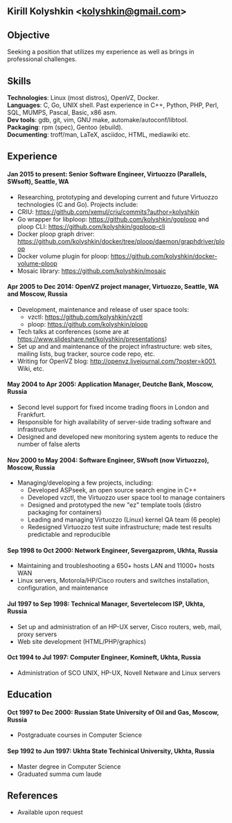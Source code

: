 ## Kirill Kolyshkin &lt;kolyshkin@gmail.com&gt;

Objective
---------
Seeking a position that utilizes my experience as well as brings in professional challenges.

Skills
------
**Technologies**: Linux (most distros), OpenVZ, Docker.<br>
**Languages**: C, Go, UNIX shell. Past experience in C++, Python, PHP, Perl,
           SQL, MUMPS, Pascal, Basic, x86 asm.<br>
**Dev tools**: gdb, git, vim, GNU make, automake/autoconf/libtool.<br>
**Packaging**: rpm (spec), Gentoo (ebuild).<br>
**Documenting**: troff/man, LaTeX, asciidoc, HTML, mediawiki etc.<br>

Experience
----------
#### Jan 2015 to present: Senior Software Engineer, Virtuozzo (Parallels, SWsoft), Seattle, WA
* Researching, prototyping and developing current and future
  Virtuozzo technologies (C and Go). Projects include:
* CRIU: https://github.com/xemul/criu/commits?author=kolyshkin
* Go wrapper for libploop: https://github.com/kolyshkin/goploop
  and ploop CLI: https://github.com/kolyshkin/goploop-cli
* Docker ploop graph driver:
  https://github.com/kolyshkin/docker/tree/ploop/daemon/graphdriver/ploop
* Docker volume plugin for ploop:
  https://github.com/kolyshkin/docker-volume-ploop
* Mosaic library: https://github.com/kolyshkin/mosaic

#### Apr 2005 to Dec 2014: OpenVZ project manager, Virtuozzo, Seattle, WA and Moscow, Russia
* Development, maintenance and release of user space tools:
  * vzctl: https://github.com/kolyshkin/vzctl
  * ploop: https://github.com/kolyshkin/ploop
* Tech talks at conferences (some are at
   https://www.slideshare.net/kolyshkin/presentations)
* Set up and and maintenance of the project infrastructure:
  web sites, mailing lists, bug tracker, source code repo, etc.
* Writing for OpenVZ blog: http://openvz.livejournal.com/?poster=k001,
  Wiki, etc.

#### May 2004 to Apr 2005: Application Manager, Deutche Bank, Moscow, Russia
* Second level support for fixed income trading floors in London and Frankfurt.
* Responsible for high availability of server-side trading software
  and infrastructure
* Designed and developed new monitoring system agents to reduce the number
  of false alerts

#### Nov 2000 to May 2004: Software Engineer, SWsoft (now Virtuozzo), Moscow, Russia
* Managing/developing a few projects, including:
  * Developed ASPseek, an open source search engine in C++
  * Developed vzctl, the Virtuozzo user space tool to manage containers
  * Designed and prototyped the new "ez" template tools
   (distro packaging for containers)
  * Leading and managing Virtuozzo (Linux) kernel QA team (6 people)
  * Redesigned Virtuozzo test suite infrastructure; made test results
   predictable and reproducible

#### Sep 1998 to Oct 2000: Network Engineer, Severgazprom, Ukhta, Russia
* Maintaining and troubleshooting a 650+ hosts LAN and 11000+ hosts WAN
* Linux servers, Motorola/HP/Cisco routers and switches installation,
  configuration, and maintenance

#### Jul 1997 to Sep 1998: Technical Manager, Severtelecom ISP, Ukhta, Russia
* Set up and administration of an HP-UX server, Cisco routers, web, mail,
  proxy servers
* Web site development (HTML/PHP/graphics)

#### Oct 1994 to Jul 1997: Computer Engineer, Komineft, Ukhta, Russia
* Administration of SCO UNIX, HP-UX, Novell Netware and Linux servers

Education
---------
#### Oct 1997 to Dec 2000: Russian State University of Oil and Gas, Moscow, Russia
* Postgraduate courses in Computer Science

#### Sep 1992 to Jun 1997: Ukhta State Techinical University, Ukhta, Russia
* Master degree in Computer Science
* Graduated summa cum laude

References
----------
* Available upon request
